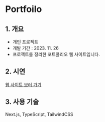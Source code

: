 # Portfoilo

## 1. 개요
- 개인 프로젝트
- 개발 기간 : 2023. 11. 26
- 프로젝트를 정리한 포트폴리오 웹 사이트입니다.


## 2. 시연 

<a href="portfolio-yejwoos-projects.vercel.app" target="_blank">웹 사이트 보러 가기</a>  

## 3. 사용 기술
Next.js, TypeScript, TailwindCSS


